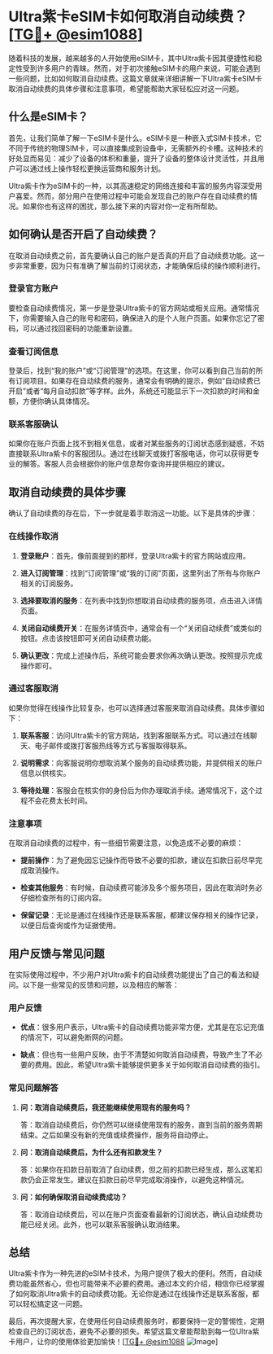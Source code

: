 # Ultra紫卡eSIM卡如何取消自动续费？[[TG💪+ @esim1088](https://t.me/s/esim1088)]

随着科技的发展，越来越多的人开始使用eSIM卡，其中Ultra紫卡因其便捷性和稳定性受到许多用户的青睐。然而，对于初次接触eSIM卡的用户来说，可能会遇到一些问题，比如如何取消自动续费。这篇文章就来详细讲解一下Ultra紫卡eSIM卡取消自动续费的具体步骤和注意事项，希望能帮助大家轻松应对这一问题。

## 什么是eSIM卡？

首先，让我们简单了解一下eSIM卡是什么。eSIM卡是一种嵌入式SIM卡技术，它不同于传统的物理SIM卡，可以直接集成到设备中，无需额外的卡槽。这种技术的好处显而易见：减少了设备的体积和重量，提升了设备的整体设计灵活性，并且用户可以通过线上操作轻松更换运营商和服务计划。

Ultra紫卡作为eSIM卡的一种，以其高速稳定的网络连接和丰富的服务内容深受用户喜爱。然而，部分用户在使用过程中可能会发现自己的账户存在自动续费的情况。如果你也有这样的困扰，那么接下来的内容对你一定有所帮助。

## 如何确认是否开启了自动续费？

在取消自动续费之前，首先要确认自己的账户是否真的开启了自动续费功能。这一步非常重要，因为只有准确了解当前的订阅状态，才能确保后续的操作顺利进行。

### 登录官方账户

要检查自动续费情况，第一步是登录Ultra紫卡的官方网站或相关应用。通常情况下，你需要输入自己的账号和密码，确保进入的是个人账户页面。如果你忘记了密码，可以通过找回密码的功能重新设置。

### 查看订阅信息

登录后，找到“我的账户”或“订阅管理”的选项。在这里，你可以看到自己当前的所有订阅项目。如果存在自动续费的服务，通常会有明确的提示，例如“自动续费已开启”或者“每月自动扣款”等字样。此外，系统还可能显示下一次扣款的时间和金额，方便你确认具体情况。

### 联系客服确认

如果你在账户页面上找不到相关信息，或者对某些服务的订阅状态感到疑惑，不妨直接联系Ultra紫卡的客服团队。通过在线聊天或拨打客服电话，你可以获得更专业的解答。客服人员会根据你的账户信息帮你查询并提供相应的建议。

## 取消自动续费的具体步骤

确认了自动续费的存在后，下一步就是着手取消这一功能。以下是具体的步骤：

### 在线操作取消

1. **登录账户**：首先，像前面提到的那样，登录Ultra紫卡的官方网站或应用。
   
2. **进入订阅管理**：找到“订阅管理”或“我的订阅”页面，这里列出了所有与你账户相关的订阅服务。

3. **选择要取消的服务**：在列表中找到你想取消自动续费的服务项，点击进入详情页面。

4. **关闭自动续费开关**：在服务详情页中，通常会有一个“关闭自动续费”或类似的按钮。点击该按钮即可关闭自动续费功能。

5. **确认更改**：完成上述操作后，系统可能会要求你再次确认更改。按照提示完成操作即可。

### 通过客服取消

如果你觉得在线操作比较复杂，也可以选择通过客服来取消自动续费。具体步骤如下：

1. **联系客服**：访问Ultra紫卡的官方网站，找到客服联系方式。可以通过在线聊天、电子邮件或拨打客服热线等方式与客服取得联系。

2. **说明需求**：向客服说明你想取消某个服务的自动续费功能，并提供相关的账户信息以供核实。

3. **等待处理**：客服会在核实你的身份后为你办理取消手续。通常情况下，这个过程不会花费太长时间。

### 注意事项

在取消自动续费的过程中，有一些细节需要注意，以免造成不必要的麻烦：

- **提前操作**：为了避免因忘记操作而导致不必要的扣款，建议在扣款日前尽早完成取消操作。
  
- **检查其他服务**：有时候，自动续费可能涉及多个服务项目，因此在取消时务必仔细检查所有的订阅内容。

- **保留记录**：无论是通过在线操作还是联系客服，都建议保存相关的操作记录，以便日后查询或作为证据使用。

## 用户反馈与常见问题

在实际使用过程中，不少用户对Ultra紫卡的自动续费功能提出了自己的看法和疑问。以下是一些常见的反馈和问题，以及相应的解答：

### 用户反馈

- **优点**：很多用户表示，Ultra紫卡的自动续费功能非常方便，尤其是在忘记充值的情况下，可以避免断网的问题。

- **缺点**：但也有一些用户反映，由于不清楚如何取消自动续费，导致产生了不必要的费用。因此，希望Ultra紫卡能够提供更多关于如何取消自动续费的指引。

### 常见问题解答

1. **问：取消自动续费后，我还能继续使用现有的服务吗？**

   答：取消自动续费后，你仍然可以继续使用现有的服务，直到当前的服务周期结束。之后如果没有新的充值或续费操作，服务将自动停止。

2. **问：取消自动续费后，为什么还有扣款发生？**

   答：如果你在扣款日前取消了自动续费，但之前的扣款已经生成，那么这笔扣款仍会正常发生。建议在扣款日前尽早完成取消操作，以避免这种情况。

3. **问：如何确保取消自动续费成功？**

   答：取消自动续费后，可以在账户页面查看最新的订阅状态，确认自动续费功能已经关闭。此外，也可以联系客服确认取消结果。

## 总结

Ultra紫卡作为一种先进的eSIM卡技术，为用户提供了极大的便利。然而，自动续费功能虽然省心，但也可能带来不必要的费用。通过本文的介绍，相信你已经掌握了如何取消Ultra紫卡的自动续费功能。无论你是通过在线操作还是联系客服，都可以轻松搞定这一问题。

最后，再次提醒大家，在使用任何自动续费服务时，都要保持一定的警惕性，定期检查自己的订阅状态，避免不必要的损失。希望这篇文章能帮助到每一位Ultra紫卡用户，让你的使用体验更加愉快！[[TG💪+ @esim1088](https://t.me/s/esim1088) ![Image](https://i.postimg.cc/4NQfJmqS/Snipaste-2025-05-13-00-14-12.png)]